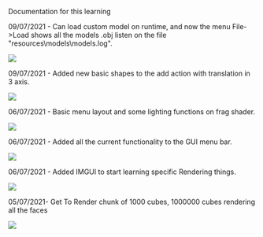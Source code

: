 Documentation for this learning

09/07/2021 - Can load custom model on runtime, and now the menu File->Load shows all the models .obj listen on the file "resources\\models\\models.log".

<img src="https://shared.graphics/storage/m/_v2/317934842270584832/1672d1d81-1ab3fb/vNGel1wt1EXg/oPJIQFIPyy2o464w7zKIYxGmd1uJlHdbIai4Lryg.png">

09/07/2021 - Added new basic shapes to the add action with translation in 3 axis.

<img src="https://shared.graphics/storage/m/_v2/317934842270584832/4be6889c4-9a72ca/45AZX9fZoxtY/ZmE0TYvf7WBK37WIXC5uAp14nBWTmdJIe9pAR6SU.jpg">

06/07/2021 - Basic menu layout and some lighting functions on frag shader.

<img src="https://shared.graphics/storage/m/_v2/317934842270584832/4be6889c4-9a72ca/JUL3UO6dQ8De/USiJGOUwQsaiixSbBohPW2zcVPohFRZOu6K64Wns.jpg">

06/07/2021 - Added all the current functionality to the GUI menu bar.

<img src="https://shared.graphics/storage/m/_v2/317934842270584832/4be6889c4-9a72ca/phztjXO8vHEg/iHbUbOnB1aApMNEW3uAIvXhIkUYDiOVpy3lKhzTL.jpg">

06/07/2021 - Added IMGUI to start learning specific Rendering things.

<img src="https://shared.graphics/storage/m/_v2/317934842270584832/4be6889c4-9a72ca/uImvzLN6q909/eXygKIOunvA4NCJ8EONDKZBxkOUCd7qq4NqaSQDH.jpg">

05/07/2021- Get To Render chunk of 1000 cubes, 1000000 cubes rendering all the faces 

<img src="https://shared.graphics/storage/m/_v2/317934842270584832/4be6889c4-9a72ca/ZjGpPQvoywc6/IgbMDuHzjUp3qnvm8aBfcclCihAIk8pdTnrntKxo.jpg">
